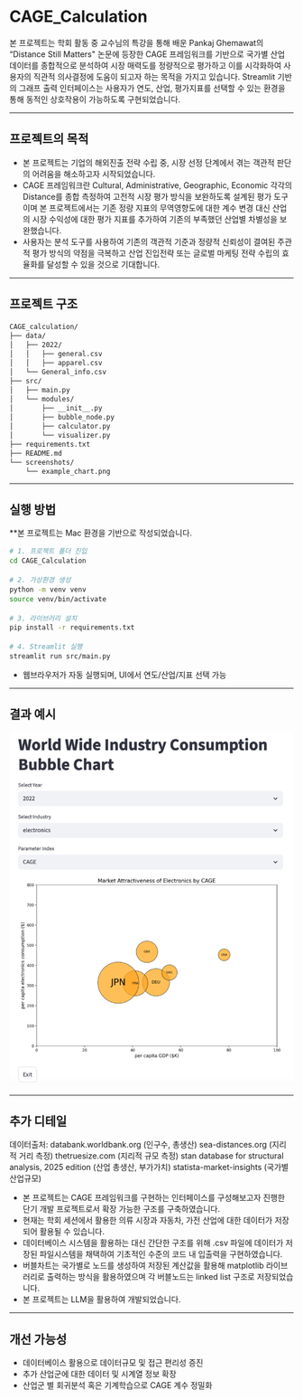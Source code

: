 # CAGE_Calculation

본 프로젝트는 학회 활동 중 교수님의 특강을 통해 배운 Pankaj Ghemawat의 “Distance Still Matters" 논문에 등장한 CAGE 프레임워크를 기반으로 국가별 산업 데이터를 종합적으로 분석하여 시장 매력도를 정량적으로 평가하고 이를 시각화하여 사용자의 직관적 의사결정에 도움이 되고자 하는 목적을 가지고 있습니다.
Streamlit 기반의 그래프 출력 인터페이스는 사용자가 연도, 산업, 평가지표를 선택할 수 있는 환경을 통해 동적인 상호작용이 가능하도록 구현되었습니다.

---

## 프로젝트의 목적

- 본 프로젝트는 기업의 해외진출 전략 수립 중, 시장 선정 단계에서 겪는 객관적 판단의 어려움을 해소하고자 시작되었습니다.
- CAGE 프레임워크란 Cultural, Administrative, Geographic, Economic 각각의 Distance를 종합 측정하여 고전적 시장 평가 방식을 보완하도록 설계된 평가 도구이며 본 프로젝트에서는 기존 정량 지표의 무역영향도에 대한 계수 변경 대신 산업의 시장 수익성에 대한 평가 지표를 추가하여 기존의 부족했던 산업별 차별성을 보완했습니다.
- 사용자는 분석 도구를 사용하여 기존의 객관적 기준과 정량적 신뢰성이 결여된 주관적 평가 방식의 약점을 극복하고 산업 진입전략 또는 글로벌 마케팅 전략 수립의 효율화를 달성할 수 있을 것으로 기대합니다.

---

## 프로젝트 구조

```
CAGE_calculation/
├── data/
│   ├── 2022/
│   │   ├── general.csv
│   │   ├── apparel.csv
│   └── General_info.csv
├── src/
│   ├── main.py             
│   └── modules/
│       ├── __init__.py
│       ├── bubble_node.py
│       ├── calculator.py
│       └── visualizer.py
├── requirements.txt
├── README.md
└── screenshots/
    └── example_chart.png
```

---

## 실행 방법
**본 프로젝트는 Mac 환경을 기반으로 작성되었습니다.

```bash
# 1. 프로젝트 폴더 진입
cd CAGE_Calculation

# 2. 가상환경 생성
python -m venv venv
source venv/bin/activate 

# 3. 라이브러리 설치
pip install -r requirements.txt

# 4. Streamlit 실행
streamlit run src/main.py
```

- 웹브라우저가 자동 실행되며, UI에서 연도/산업/지표 선택 가능

---

## 결과 예시

<p align="center">
  <img src="screenshots/example_chart.png" width="720"/>
</p>

---

## 추가 디테일

데이터출처: 
databank.worldbank.org    (인구수, 총생산)
sea-distances.org         (지리적 거리 측정)
thetruesize.com           (지리적 규모 측정)
stan database for structural analysis, 2025 edition (산업 총생산, 부가가치)
statista-market-insights  (국가별 산업규모)

- 본 프로젝트는 CAGE 프레임워크를 구현하는 인터페이스를 구성해보고자 진행한 단기 개발 프로젝트로서 확장 가능한 구조를 구축하였습니다.
- 현재는 학회 세션에서 활용한 의류 시장과 자동차, 가전 산업에 대한 데이터가 저장되어 활용될 수 있습니다.
- 데이터베이스 시스템을 활용하는 대신 간단한 구조를 위해 .csv 파일에 데이터가 저장된 파일시스템을 채택하여 기초적인 수준의 코드 내 입출력을 구현하였습니다.
- 버블차트는 국가별로 노드를 생성하여 저장된 계산값을 활용해 matplotlib 라이브러리로 출력하는 방식을 활용하였으며 각 버블노드는 linked list 구조로 저장되었습니다.
- 본 프로젝트는 LLM을 활용하여 개발되었습니다.

---

## 개선 가능성

- 데이터베이스 활용으로 데이터규모 및 접근 편리성 증진
- 추가 산업군에 대한 데이터 및 시계열 정보 확장
- 산업군 별 회귀분석 혹은 기계학습으로 CAGE 계수 정밀화
